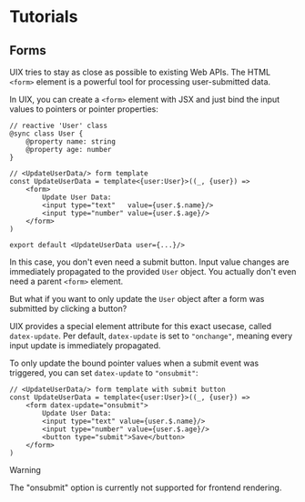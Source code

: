 # Tutorials

## Forms

UIX tries to stay as close as possible to existing Web APIs.
The HTML `<form>` element is a powerful tool for processing user-submitted data.

In UIX, you can create a `<form>` element with JSX and just bind the input values to pointers or pointer properties:

```tsx
// reactive 'User' class
@sync class User {
	@property name: string
	@property age: number
}

// <UpdateUserData/> form template
const UpdateUserData = template<{user:User}>((_, {user}) => 
	<form>
		Update User Data:
		<input type="text"   value={user.$.name}/>
		<input type="number" value={user.$.age}/>
	</form>
)

export default <UpdateUserData user={...}/>
```

In this case, you don't even need a submit button.
Input value changes are immediately propagated to the provided `User` object.
You actually don't even need a parent `<form>` element.

But what if you want to only update the `User` object after a form was submitted
by clicking a button?

UIX provides a special element attribute for this exact usecase, called `datex-update`.
Per default, `datex-update` is set to `"onchange"`, meaning every input update is immediately propagated.

To only update the bound pointer values when a submit
event was triggered, you can set `datex-update` to `"onsubmit"`:

```tsx
// <UpdateUserData/> form template with submit button
const UpdateUserData = template<{user:User}>((_, {user}) => 
	<form datex-update="onsubmit">
		Update User Data:
		<input type="text" value={user.$.name}/>
		<input type="number" value={user.$.age}/>
		<button type="submit">Save</button>
	</form>
)
```

> [!Warning]
> The "onsubmit" option is currently not supported for frontend rendering.


<!-- ### Form validation -->

